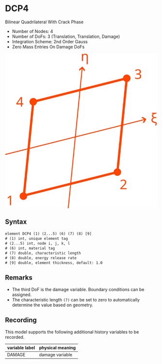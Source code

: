 # DCP4

Bilinear Quadrilateral With Crack Phase

* Number of Nodes: 4
* Number of DoFs: 3 (Translation, Translation, Damage)
* Integration Scheme: 2nd Order Gauss
* Zero Mass Entries On Damage DoFs

![encoding](../../PIC/Q4.svg)

## Syntax

```
element DCP4 (1) (2...5) (6) (7) (8) [9]
# (1) int, unique element tag
# (2...5) int, node i, j, k, l
# (6) int, material tag
# (7) double, characteristic length
# (8) double, energy release rate
# [9] double, element thickness, default: 1.0
```

## Remarks

* The third DoF is the damage variable. Boundary conditions can be assigned.
* The characteristic length `(7)` can be set to zero to automatically determine the value based on geometry.

## Recording

This model supports the following additional history variables to be recorded.

| variable label | physical meaning |
|----------------|------------------|
| DAMAGE         | damage variable  |

